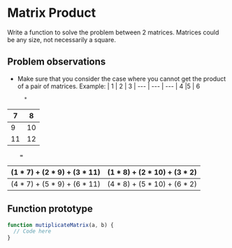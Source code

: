 # Matrix Product

Write a function to solve the problem between 2 matrices. Matrices could be any size, not necessarily a square.

## Problem observations
- Make sure that you consider the case where you cannot get the product of a pair of matrices. Example:
| 1     | 2     | 3 
| ---   | ---   | ---
| 4     |5      | 6

        *

| 7     | 8     |
| ---   | ---   |
| 9     |10     |
| 11    |12     |

        =

| (1 * 7) + (2 * 9) + (3 * 11)| (1 * 8) + (2 * 10) + (3 * 2) |
| ----------------------------|------------------------------|
| (4 * 7) + (5 * 9) + (6 * 11)| (4 * 8) + (5 * 10) + (6 * 2) |

## Function prototype
```javascript
function mutiplicateMatrix(a, b) {
  // Code here
}
```
